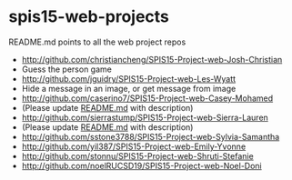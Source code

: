 # spis15-web-projects
README.md points to all the web project repos

* http://github.com/christiancheng/SPIS15-Project-web-Josh-Christian
 * Guess the person game 
* http://github.com/jguidry/SPIS15-Project-web-Les-Wyatt
 * Hide a message in an image, or get message from image
* http://github.com/caserino7/SPIS15-Project-web-Casey-Mohamed 
 * (Please update [README.md](https://github.com/caserino7/SPIS15-Project-Web-Casey-Mohamed/blob/master/README.md) with description) 
* http://github.com/sierrastump/SPIS15-Project-web-Sierra-Lauren
 * (Please update [README.md](https://github.com/sierrastump/SPIS15-Project-Web-Sierra-Lauren/blob/master/README.md) with description)  
* http://github.com/sstone3788/SPIS15-Project-web-Sylvia-Samantha 
* http://github.com/yil387/SPIS15-Project-web-Emily-Yvonne
* http://github.com/stonnu/SPIS15-Project-web-Shruti-Stefanie
* http://github.com/noelRUCSD19/SPIS15-Project-web-Noel-Doni 
